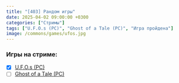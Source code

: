 ```yaml
---
title: "[403] Рандом игры"
date: 2025-04-02 09:00:00 +0300
categories: ["Стримы"]
tags: ["U.F.O.s (PC)", "Ghost of a Tale (PC)", "Игра пройдена"]
image: /commons/games/ufos.jpg
---
```


### Игры на стриме:
+ [x] [U.F.O.s (PC)](/tags/u-f-o-s-pc)
+ [ ] [Ghost of a Tale (PC)](/tags/ghost-of-a-tale-pc)
